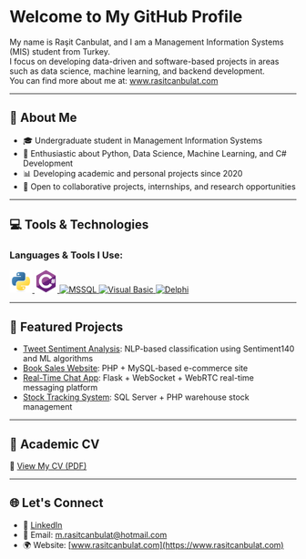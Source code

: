 <h1 align="left">Welcome to My GitHub Profile</h1>

<p align="left">
My name is Raşit Canbulat, and I am a Management Information Systems (MIS) student from Turkey.<br>
I focus on developing data-driven and software-based projects in areas such as data science, machine learning, and backend development.<br>
You can find more about me at: <a href="https://www.rasitcanbulat.com">www.rasitcanbulat.com</a>
</p>

---

## 📌 About Me

- 🎓 Undergraduate student in Management Information Systems
- 🧠 Enthusiastic about Python, Data Science, Machine Learning, and C# Development
- 📊 Developing academic and personal projects since 2020
- 🚀 Open to collaborative projects, internships, and research opportunities

---

## 💻 Tools & Technologies

### Languages & Tools I Use:

<p align="left">
  <a href="https://www.python.org" target="_blank">
    <img src="https://raw.githubusercontent.com/devicons/devicon/master/icons/python/python-original.svg" alt="Python" width="40" height="40"/>
  </a>
  <a href="https://learn.microsoft.com/en-us/dotnet/csharp/" target="_blank">
    <img src="https://raw.githubusercontent.com/devicons/devicon/master/icons/csharp/csharp-original.svg" alt="C#" width="40" height="40"/>
  </a>
  <a href="https://www.microsoft.com/en-us/sql-server" target="_blank">
    <img src="https://www.svgrepo.com/show/303229/microsoft-sql-server-logo.svg" alt="MSSQL" width="40" height="40"/>
  </a>
  <a href="https://learn.microsoft.com/en-us/dotnet/visual-basic/" target="_blank">
    <img src="https://github.com/user-attachments/assets/3cfd20dd-c507-4d50-acaf-721e57879ba3" alt="Visual Basic" width="40" height="40"/>
  </a>
  <a href="https://www.embarcadero.com/products/delphi" target="_blank">
    <img src="https://github.com/user-attachments/assets/2dbf6053-6b52-4744-9aa8-55e0245568da" alt="Delphi" width="40" height="40"/>
  </a>
</p>

---

## 🚀 Featured Projects

- [Tweet Sentiment Analysis](https://github.com/rasitcanbulat/tweet-sentiment-analysis): NLP-based classification using Sentiment140 and ML algorithms
- [Book Sales Website](https://github.com/rasitcanbulat/Management_Panel): PHP + MySQL-based e-commerce site
- [Real-Time Chat App](https://github.com/rasitcanbulat/chatapp): Flask + WebSocket + WebRTC real-time messaging platform
- [Stock Tracking System](https://github.com/rasitcanbulat/CoffeeShop-Stock-Control): SQL Server + PHP warehouse stock management

---

## 📄 Academic CV

📎 [View My CV (PDF)](https://drive.google.com/file/d/1hPTlVS7DCA0Y2h4qungLtN7fzViI_vo3/view)

---

## 🌐 Let's Connect

- 💼 [LinkedIn](https://www.linkedin.com/in/rasitcanbulat)
- 📧 Email: m.rasitcanbulat@hotmail.com
- 🌍 Website: [www.rasitcanbulat.com](https://www.rasitcanbulat.com)
